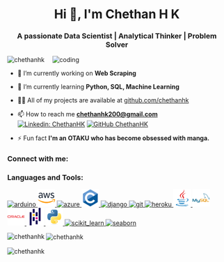 <h1 align="center">Hi 👋, I'm Chethan H K</h1>
<h3 align="center">A passionate Data Scientist | Analytical Thinker | Problem Solver</h3>
<img align="right" alt="coding" width="400" src="https://bridgentech.com/wp-content/uploads/2023/06/Data-Engineering.gif">


<p align="left"> <img src="https://komarev.com/ghpvc/?username=chethanhk&label=Profile%20views&color=0e75b6&style=flat" alt="chethanhk" /> </p>

- 🔭 I’m currently working on **Web Scraping**

- 🌱 I’m currently learning **Python, SQL, Machine Learning**

- 👨‍💻 All of my projects are available at [github.com/chethanhk]()

- 📫 How to reach me  **chethanhk200@gmail.com**
  [![Linkedin: ChethanHK](https://img.shields.io/badge/-ChethanHK-blue?style=flat-square&logo=Linkedin&logoColor=white&link=https://www.linkedin.com/in/chethan-h-k-a948651b2/)](https://www.linkedin.com/in/chethan-h-k-a948651b2/)
  [![GitHub ChethanHK](https://img.shields.io/github/followers/ChethanHK?label=follow&style=social)](https://github.com/ChethanHK)


- ⚡ Fun fact **I'm an OTAKU who has become obsessed with manga.**

<h3 align="left">Connect with me:</h3>
<p align="left">
</p>

<h3 align="left">Languages and Tools:</h3>
<p align="left"> <a href="https://www.arduino.cc/" target="_blank" rel="noreferrer"> <img src="https://cdn.worldvectorlogo.com/logos/arduino-1.svg" alt="arduino" width="40" height="40"/> </a> <a href="https://aws.amazon.com" target="_blank" rel="noreferrer"> <img src="https://raw.githubusercontent.com/devicons/devicon/master/icons/amazonwebservices/amazonwebservices-original-wordmark.svg" alt="aws" width="40" height="40"/> </a> <a href="https://azure.microsoft.com/en-in/" target="_blank" rel="noreferrer"> <img src="https://www.vectorlogo.zone/logos/microsoft_azure/microsoft_azure-icon.svg" alt="azure" width="40" height="40"/> </a> <a href="https://www.cprogramming.com/" target="_blank" rel="noreferrer"> <img src="https://raw.githubusercontent.com/devicons/devicon/master/icons/c/c-original.svg" alt="c" width="40" height="40"/> </a> <a href="https://www.djangoproject.com/" target="_blank" rel="noreferrer"> <img src="https://cdn.worldvectorlogo.com/logos/django.svg" alt="django" width="40" height="40"/> </a> <a href="https://git-scm.com/" target="_blank" rel="noreferrer"> <img src="https://www.vectorlogo.zone/logos/git-scm/git-scm-icon.svg" alt="git" width="40" height="40"/> </a> <a href="https://heroku.com" target="_blank" rel="noreferrer"> <img src="https://www.vectorlogo.zone/logos/heroku/heroku-icon.svg" alt="heroku" width="40" height="40"/> </a> <a href="https://www.java.com" target="_blank" rel="noreferrer"> <img src="https://raw.githubusercontent.com/devicons/devicon/master/icons/java/java-original.svg" alt="java" width="40" height="40"/> </a> <a href="https://www.mysql.com/" target="_blank" rel="noreferrer"> <img src="https://raw.githubusercontent.com/devicons/devicon/master/icons/mysql/mysql-original-wordmark.svg" alt="mysql" width="40" height="40"/> </a> <a href="https://www.oracle.com/" target="_blank" rel="noreferrer"> <img src="https://raw.githubusercontent.com/devicons/devicon/master/icons/oracle/oracle-original.svg" alt="oracle" width="40" height="40"/> </a> <a href="https://pandas.pydata.org/" target="_blank" rel="noreferrer"> <img src="https://raw.githubusercontent.com/devicons/devicon/2ae2a900d2f041da66e950e4d48052658d850630/icons/pandas/pandas-original.svg" alt="pandas" width="40" height="40"/> </a> <a href="https://www.python.org" target="_blank" rel="noreferrer"> <img src="https://raw.githubusercontent.com/devicons/devicon/master/icons/python/python-original.svg" alt="python" width="40" height="40"/> </a> <a href="https://scikit-learn.org/" target="_blank" rel="noreferrer"> <img src="https://upload.wikimedia.org/wikipedia/commons/0/05/Scikit_learn_logo_small.svg" alt="scikit_learn" width="40" height="40"/> </a> <a href="https://seaborn.pydata.org/" target="_blank" rel="noreferrer"> <img src="https://seaborn.pydata.org/_images/logo-mark-lightbg.svg" alt="seaborn" width="40" height="40"/> </a> </p>

<p><img align="left" src="https://github-readme-stats.vercel.app/api/top-langs?username=chethanhk&show_icons=true&locale=en&layout=compact" alt="chethanhk" /></p>

<p>&nbsp;<img align="center" src="https://github-readme-stats.vercel.app/api?username=chethanhk&show_icons=true&locale=en" alt="chethanhk" /></p>

<p><img align="center" src="https://github-readme-streak-stats.herokuapp.com/?user=chethanhk&" alt="chethanhk" /></p>
